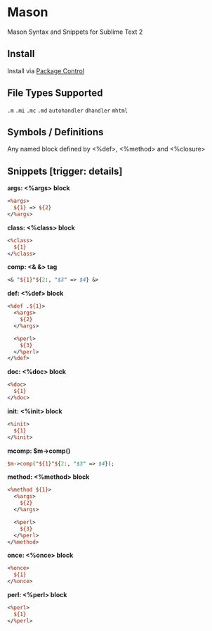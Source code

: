 Mason
=====

Mason Syntax and Snippets for Sublime Text 2

## Install

Install via [Package Control](http://wbond.net/sublime_packages/package_control)

## File Types Supported

`.m`
`.mi`
`.mc`
`.md`
`autohandler`
`dhandler`
`mhtml`

## Symbols / Definitions

Any named block defined by <%def>, <%method> and <%closure>

## Snippets [trigger: details]

__args: <%args> block__

```perl
<%args>
  ${1} => ${2}
</%args>
```

__class: <%class> block__

```perl
<%class>
  ${1}
</%class>
```

__comp: <& &> tag__

```perl
<& "${1}"${2:, "$3" => $4} &>
```

__def: <%def> block__

```perl
<%def .${1}>
  <%args>
    ${2}
  </%args>

  <%perl>
    ${3}
  </%perl>
</%def>
```

__doc: <%doc> block__

```perl
<%doc>
  ${1}
</%doc>
```

__init: <%init> block__

```perl
<%init>
  ${1}
</%init>
```

__mcomp: $m->comp()__

```perl
$m->comp("${1}"${2:, "$3" => $4});
```

__method: <%method> block__

```perl
<%method ${1}>
  <%args>
    ${2}
  </%args>

  <%perl>
    ${3}
  </%perl>
</%method>
```

__once: <%once> block__

```perl
<%once>
  ${1}
</%once>
```

__perl: <%perl> block__

```perl
<%perl>
  ${1}
</%perl>
```
